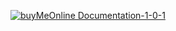 [![buyMeOnline Documentation-1-0-1](https://i.postimg.cc/Pf67t8db/Documentation-1-0-1.png)](https://postimg.cc/23ZGGyb3)